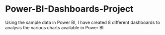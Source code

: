 # Power-BI-Dashboards-Project
Using the sample data in Power BI, I have created 8 different dashboards to analysis the various charts available in Power BI
